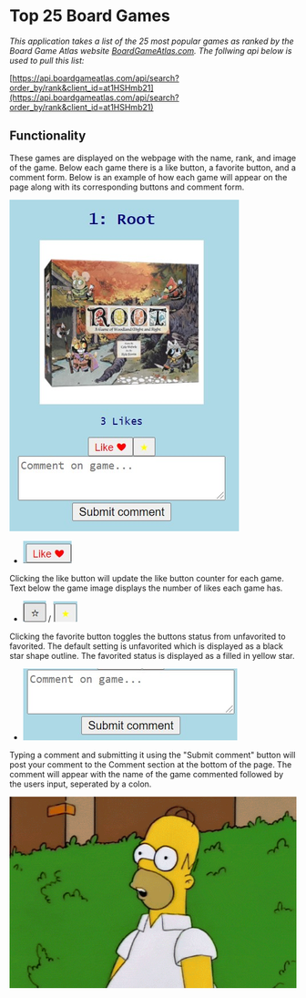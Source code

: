 # Top 25 Board Games

*This application takes a list of the 25 most popular games as ranked by the Board Game Atlas website [BoardGameAtlas.com](BoardGameAtlas.com). The follwing api below is used to pull this list:*

[https://api.boardgameatlas.com/api/search?order_by/rank&client_id=at1HSHmb21](https://api.boardgameatlas.com/api/search?order_by/rank&client_id=at1HSHmb21)


## Functionality

These games are displayed on the webpage with the name, rank, and image of the game. Below each game there is a like button, a favorite button, and a comment form. Below is an example of how each game will appear on the page along with its corresponding buttons and comment form.

![Image](images/game.jpg)


- ![Image](images/likeButton.jpg)

Clicking the like button will update the like button counter for each game. Text below the game image displays the number of likes each game has.

- ![image](images/unfavoriteButton.jpg) / ![image](images/favoriteButton.jpg) 

Clicking the favorite button toggles the buttons status from unfavorited to favorited. The default setting is unfavorited which is displayed as a black star shape outline. The favorited status is displayed as a filled in yellow star.

- ![image](images/CommentForm.jpg)

Typing a comment and submitting it using the "Submit comment" button will post your comment to the Comment section at the bottom of the page. The comment will appear with the name of the game commented followed by the users input, seperated by a colon.

![image](images/homer.gif)